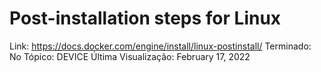 # Post-installation steps for Linux

Link: https://docs.docker.com/engine/install/linux-postinstall/
Terminado: No
Tópico: DEVICE
Última Visualização: February 17, 2022